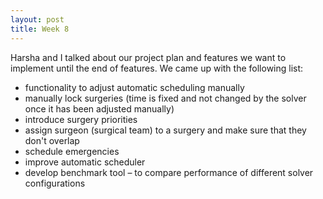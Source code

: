 ```yaml
---
layout: post
title: Week 8
---
```


Harsha and I talked about our project plan and features we want to implement until the end of features. We came up with the following list:

* functionality to adjust automatic scheduling manually
* manually lock surgeries (time is fixed and not changed by the solver once it has been adjusted manually)
* introduce surgery priorities
* assign surgeon (surgical team) to a surgery and make sure that they don't overlap
* schedule emergencies
* improve automatic scheduler
* develop benchmark tool – to compare performance of different solver configurations




